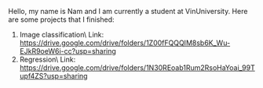 Hello, my name is Nam and I am currently a student at VinUniversity.
Here are some projects that I finished:

1. Image classification\\
Link: https://drive.google.com/drive/folders/1Z00fFQQQIM8sb6K_Wu-EJkR9oeW6i-cc?usp=sharing
2. Regression\\
Link: https://drive.google.com/drive/folders/1N30REoab1Rum2RsoHaYoai_99Tupf4ZS?usp=sharing

<!--
**ldnam/ldnam** is a ✨ _special_ ✨ repository because its `README.md` (this file) appears on your GitHub profile.

Here are some ideas to get you started:

- 🔭 I’m currently working on ...
- 🌱 I’m currently learning ...
- 👯 I’m looking to collaborate on ...
- 🤔 I’m looking for help with ...
- 💬 Ask me about ...
- 📫 How to reach me: ...
- 😄 Pronouns: ...
- ⚡ Fun fact: ...
-->

